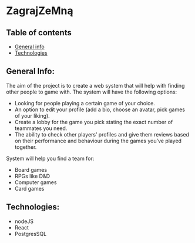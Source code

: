 # ZagrajZeMną

## Table of contents
* [General info](#general-info)
* [Technologies](#technologies)

## General Info:
The aim of the project is to create a web system that will help with finding other people to game with. 
The system will have the following options:
* Looking for people playing a certain game of your choice.
* An option to edit your profile (add a bio, choose an avatar, pick games of your liking).
* Create a lobby for the game you pick stating the exact number of teammates you need.
* The ability to check other players’ profiles and give them reviews based on their performance and behaviour during the games you’ve played together.

System will help you find a team for:
* Board games
* RPGs like D&D
* Computer games
* Card games

## Technologies:
* nodeJS
* React
* PostgresSQL
